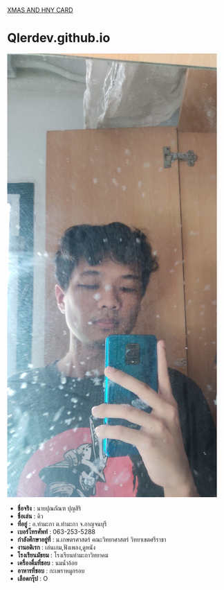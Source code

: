 [XMAS AND HNY CARD](https://qlerdev.github.io/card.md)
# Qlerdev.github.io

![alt text](/img/IMG_20241024_214443.jpg)

- **ชื่อจริง**   : นายปุณกัณฑ ปุญสิริ
- **ชื่อเล่น**   : คิว
- **ที่อยู่**     : อ.ท่ามะกา ต.ท่ามะกา จ.กาญจนบุรี
- **เบอร์โทรศัพท์**    : 063-253-5288
- **กำลังศึกษาอยู่ที่**  : ม.เกษตรศาสตร์ คณะวิทยาศาสตร์ วิทยาเขตศรีราชา 
- **งานอดิเรก**      : เล่นเกม,ฟังเพลง,ดูหนัง
- **โรงเรียนมัธยม**   : โรงเรียนท่ามะกาวิทยาคม
- **เครื่องดื่มที่ชอบ**  : นมน้ำอ้อย
- **อาหารที่ชอบ**    : กะเพราหมูกรอบ
- **เลือดกรุ๊ป**       : O
